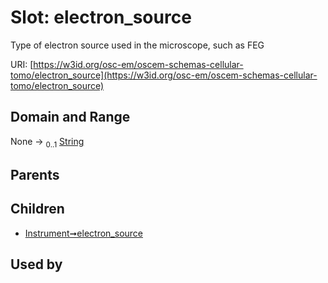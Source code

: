 
# Slot: electron_source

Type of electron source used in the microscope, such as FEG

URI: [https://w3id.org/osc-em/oscem-schemas-cellular-tomo/electron_source](https://w3id.org/osc-em/oscem-schemas-cellular-tomo/electron_source)


## Domain and Range

None &#8594;  <sub>0..1</sub> [String](types/String.md)

## Parents


## Children

 *  [Instrument➞electron_source](Instrument_electron_source.md)

## Used by

